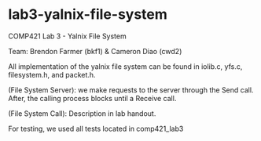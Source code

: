 # lab3-yalnix-file-system

COMP421 Lab 3 - Yalnix File System

Team: Brendon Farmer (bkf1) & Cameron Diao (cwd2)

All implementation of the yalnix file system can be found in iolib.c, yfs.c, filesystem.h, and packet.h.

(File System Server): we make requests to the server through the Send call. After, the calling process blocks until a Receive call. 

(File System Call): Description in lab handout.

For testing, we used all tests located in comp421_lab3